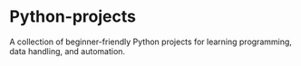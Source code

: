 # Python-projects
A collection of beginner-friendly Python projects for learning programming, data handling, and automation.
